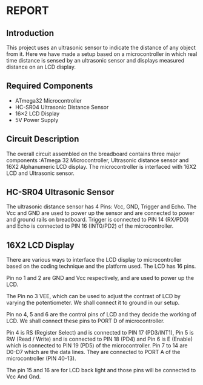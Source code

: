 # REPORT
## Introduction
This project uses an ultrasonic sensor to indicate the distance of any object from it. Here we have made a setup based on a microcontroller in which real time distance is sensed by an ultrasonic sensor and displays measured distance on an LCD display.

## Required Components
* ATmega32 Microcontroller
* HC-SR04 Ultrasonic Distance Sensor
* 16×2 LCD Display
* 5V Power Supply
## Circuit Description
The overall circuit assembled on the breadboard contains three major components :ATmega 32 Microcontroller, Ultrasonic distance sensor and 16X2 Alphanumeric LCD display. The microcontroller is interfaced with 16X2 LCD and Ultrasonic sensor.

## HC-SR04 Ultrasonic Sensor
The ultrasonic distance sensor has 4 Pins: Vcc, GND, Trigger and Echo. The Vcc and GND are used to power up the sensor and are connected to power and ground rails on breadboard. Trigger is connected to PIN 14 (RX/PD0) and Echo is connected to PIN 16 (INT0/PD2) of the microcontroller.
## 16X2 LCD Display
There are various ways to interface the LCD display to microcontroller based on the coding technique and the platform used.
The LCD has 16 pins.

Pin no 1 and 2 are GND and Vcc respectively, and are used to power up the LCD.

The Pin no 3 VEE, which can be used to adjust the contrast of LCD by varying the potentiometer. We shall connect it to ground in our setup.

Pin no 4, 5 and 6 are the control pins of LCD and they decide the working of LCD. We shall connect these pins to PORT D of microcontroller.

Pin 4 is RS (Register Select) and is connected to PIN 17 (PD3/INT1),
Pin 5 is RW (Read / Write) and is connected to PIN 18 (PD4) and
Pin 6 is E (Enable) which is connected to PIN 19 (PD5) of the microcontroller.
Pin 7 to 14 are D0-D7 which are the data lines. They are connected to PORT A of the microcontroller (PIN 40-13).

The pin 15 and 16 are for LCD back light and those pins will be connected to Vcc And Gnd.
